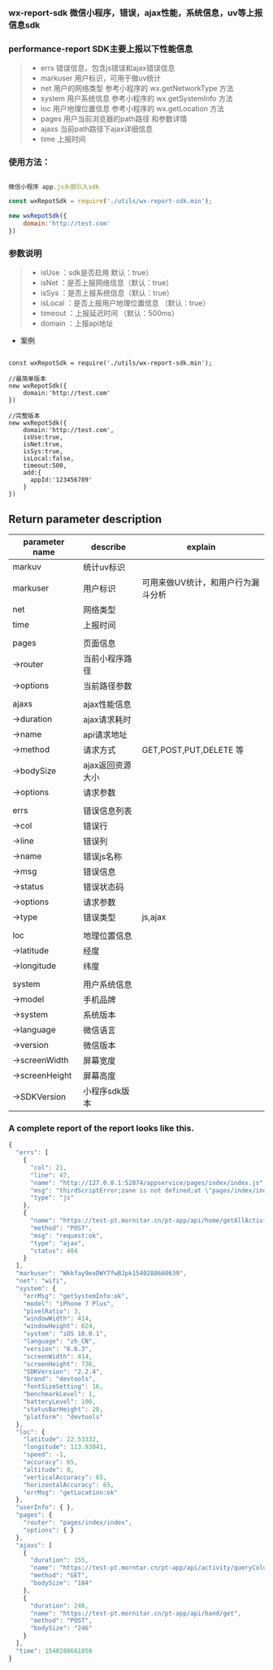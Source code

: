 ### wx-report-sdk 微信小程序，错误，ajax性能，系统信息，uv等上报信息sdk


### performance-report SDK主要上报以下性能信息
>  * errs           错误信息，包含js错误和ajax错误信息
>  * markuser       用户标识，可用于做uv统计
>  * net            用户的网络类型 参考小程序的 wx.getNetworkType 方法
>  * system         用户系统信息  参考小程序的  wx.getSystemInfo  方法
>  * loc            用户地理位置信息 参考小程序的  wx.getLocation  方法
>  * pages          用户当前浏览器的path路径 和参数详情
>  * ajaxs          当前path路径下ajax详细信息
>  * time           上报时间



### 使用方法：

```js

微信小程序 app.js头部引入sdk

const wxRepotSdk = require('./utils/wx-report-sdk.min');

new wxRepotSdk({
    domain:'http://test.com'
})

```

### 参数说明

>  * isUse     ：sdk是否启用 默认：true）
>  * isNet     ：是否上报网络信息（默认：true）
>  * isSys     ：是否上报系统信息（默认：true）
>  * isLocal   ：是否上报用户地理位置信息 （默认：true）
>  * timeout   ：上报延迟时间 （默认：500ms）
>  * domain    ：上报api地址 

* 案例
```

const wxRepotSdk = require('./utils/wx-report-sdk.min');

//最简单版本
new wxRepotSdk({
    domain:'http://test.com'
})

//完整版本
new wxRepotSdk({
    domain:'http://test.com',
    isUse:true,
    isNet:true,
    isSys:true,
    isLocal:false,
    timeout:500,
    add:{
      appId:'123456789'
    }
})

```


## Return parameter description

| parameter name | describe | explain |
| --- | --- | --- |
| markuv | 统计uv标识 |  |
| markuser | 用户标识  | 可用来做UV统计，和用户行为漏斗分析 |
| net | 网络类型  |  |
| time | 上报时间  |  |
|  |  |  |
| pages | 页面信息 |  |
| ->router | 当前小程序路径 |  |
| ->options | 当前路径参数 |   |
|  |  |  |
| ajaxs |   ajax性能信息 |  |
| ->duration | ajax请求耗时 |  |
| ->name | api请求地址 |  |
| ->method | 请求方式 | GET,POST,PUT,DELETE 等 |
| ->bodySize | ajax返回资源大小 |  |
| ->options | 请求参数 |  |
|  |  |  |
| errs | 错误信息列表 |  |
| ->col | 错误行 |  |
| ->line | 错误列 |  |
| ->name | 错误js名称 | |
| ->msg | 错误信息 |  |
| ->status | 错误状态码 |  |
| ->options | 请求参数 |  |
| ->type | 错误类型 | js,ajax |
|  |  |  |
| loc | 地理位置信息 |  |
| ->latitude | 经度 |  |
| ->longitude | 纬度 |  |
|  |  |  |
| system | 用户系统信息 |  |
| ->model | 手机品牌 |  |
| ->system | 系统版本 |  |
| ->language | 微信语言 |  |
| ->version | 微信版本 |  |
| ->screenWidth | 屏幕宽度 |  |
| ->screenHeight | 屏幕高度 |  |
| ->SDKVersion | 小程序sdk版本 |  |


### A complete report of the report looks like this.
```js
{
  "errs": [
    {
      "col": 21, 
      "line": 47, 
      "name": "http://127.0.0.1:52874/appservice/pages/index/index.js", 
      "msg": "thirdScriptError;zane is not defined;at \"pages/index/index\" page lifeCycleMethod onLoad function;ReferenceError: zane is not defined;", 
      "type": "js"
    }, 
    {
      "name": "https://test-pt.mornitar.cn/pt-app/api/home/getAllActivityCodes0", 
      "method": "POST", 
      "msg": "request:ok", 
      "type": "ajax", 
      "status": 404
    }
  ], 
  "markuser": "Wkkfay9exDWY7fwBJpk1540288660639", 
  "net": "wifi", 
  "system": {
    "errMsg": "getSystemInfo:ok", 
    "model": "iPhone 7 Plus", 
    "pixelRatio": 3, 
    "windowWidth": 414, 
    "windowHeight": 624, 
    "system": "iOS 10.0.1", 
    "language": "zh_CN", 
    "version": "6.6.3", 
    "screenWidth": 414, 
    "screenHeight": 736, 
    "SDKVersion": "2.2.4", 
    "brand": "devtools", 
    "fontSizeSetting": 16, 
    "benchmarkLevel": 1, 
    "batteryLevel": 100, 
    "statusBarHeight": 20, 
    "platform": "devtools"
  }, 
  "loc": {
    "latitude": 22.53332, 
    "longitude": 113.93041, 
    "speed": -1, 
    "accuracy": 65, 
    "altitude": 0, 
    "verticalAccuracy": 65, 
    "horizontalAccuracy": 65, 
    "errMsg": "getLocation:ok"
  }, 
  "userInfo": { }, 
  "pages": {
    "router": "pages/index/index", 
    "options": { }
  }, 
  "ajaxs": [
    {
      "duration": 155, 
      "name": "https://test-pt.morntar.cn/pt-app/api/activity/queryColumns", 
      "method": "GET", 
      "bodySize": "184"
    }, 
    {
      "duration": 246, 
      "name": "https://test-pt.mornitar.cn/pt-app/api/band/get", 
      "method": "POST", 
      "bodySize": "246"
    }
  ], 
  "time": 1540288661858
}
```







